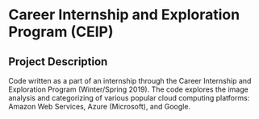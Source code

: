 # Career Internship and Exploration Program (CEIP)

## Project Description

Code written as a part of an internship through the Career Internship and Exploration Program (Winter/Spring 2019). The code explores the image analysis and categorizing of various popular cloud computing platforms: Amazon Web Services, Azure (Microsoft), and Google. 

